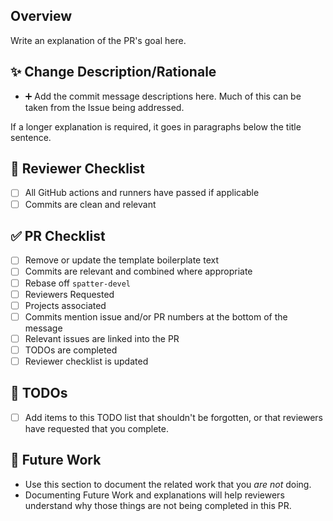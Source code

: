 ## Overview

Write an explanation of the PR's goal here.

## ✨ Change Description/Rationale

- ➕ Add the commit message descriptions here.  Much of this can be taken from the Issue being addressed.

If a longer explanation is required, it goes in paragraphs below the title sentence.

## 👀 Reviewer Checklist
- [ ] All GitHub actions and runners have passed if applicable
- [ ] Commits are clean and relevant

## ✅ PR Checklist

- [ ] Remove or update the template boilerplate text
- [ ] Commits are relevant and combined where appropriate
- [ ] Rebase off ``spatter-devel``
- [ ] Reviewers Requested
- [ ] Projects associated
- [ ] Commits mention issue and/or PR numbers at the bottom of the message
- [ ] Relevant issues are linked into the PR
- [ ] TODOs are completed
- [ ] Reviewer checklist is updated

## 🚀 TODOs

- [ ] Add items to this TODO list that shouldn't be forgotten, or that reviewers have requested that you complete.

## 📌 Future Work

- Use this section to document the related work that you *are not* doing.
- Documenting Future Work and explanations will help reviewers understand why those things are not being completed in this PR.